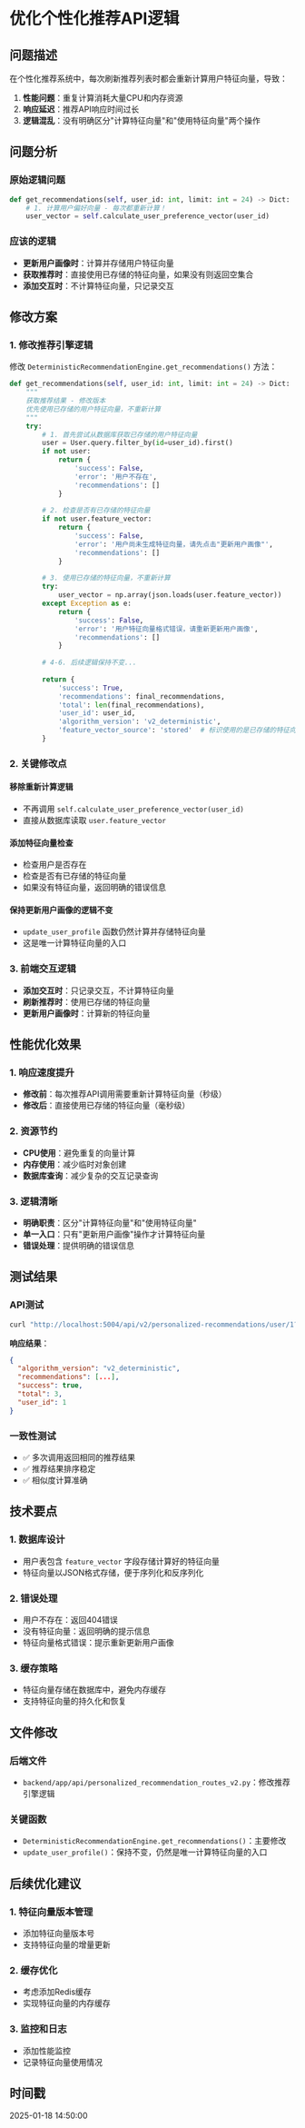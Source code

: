 # 优化个性化推荐API逻辑

## 问题描述
在个性化推荐系统中，每次刷新推荐列表时都会重新计算用户特征向量，导致：
1. **性能问题**：重复计算消耗大量CPU和内存资源
2. **响应延迟**：推荐API响应时间过长
3. **逻辑混乱**：没有明确区分"计算特征向量"和"使用特征向量"两个操作

## 问题分析

### 原始逻辑问题
```python
def get_recommendations(self, user_id: int, limit: int = 24) -> Dict:
    # 1. 计算用户偏好向量 - 每次都重新计算！
    user_vector = self.calculate_user_preference_vector(user_id)
```

### 应该的逻辑
- **更新用户画像时**：计算并存储用户特征向量
- **获取推荐时**：直接使用已存储的特征向量，如果没有则返回空集合
- **添加交互时**：不计算特征向量，只记录交互

## 修改方案

### 1. 修改推荐引擎逻辑
修改 `DeterministicRecommendationEngine.get_recommendations()` 方法：

```python
def get_recommendations(self, user_id: int, limit: int = 24) -> Dict:
    """
    获取推荐结果 - 修改版本
    优先使用已存储的用户特征向量，不重新计算
    """
    try:
        # 1. 首先尝试从数据库获取已存储的用户特征向量
        user = User.query.filter_by(id=user_id).first()
        if not user:
            return {
                'success': False,
                'error': '用户不存在',
                'recommendations': []
            }
        
        # 2. 检查是否有已存储的特征向量
        if not user.feature_vector:
            return {
                'success': False,
                'error': '用户尚未生成特征向量，请先点击"更新用户画像"',
                'recommendations': []
            }
        
        # 3. 使用已存储的特征向量，不重新计算
        try:
            user_vector = np.array(json.loads(user.feature_vector))
        except Exception as e:
            return {
                'success': False,
                'error': '用户特征向量格式错误，请重新更新用户画像',
                'recommendations': []
            }
        
        # 4-6. 后续逻辑保持不变...
        
        return {
            'success': True,
            'recommendations': final_recommendations,
            'total': len(final_recommendations),
            'user_id': user_id,
            'algorithm_version': 'v2_deterministic',
            'feature_vector_source': 'stored'  # 标识使用的是已存储的特征向量
        }
```

### 2. 关键修改点

#### 移除重新计算逻辑
- 不再调用 `self.calculate_user_preference_vector(user_id)`
- 直接从数据库读取 `user.feature_vector`

#### 添加特征向量检查
- 检查用户是否存在
- 检查是否有已存储的特征向量
- 如果没有特征向量，返回明确的错误信息

#### 保持更新用户画像的逻辑不变
- `update_user_profile` 函数仍然计算并存储特征向量
- 这是唯一计算特征向量的入口

### 3. 前端交互逻辑
- **添加交互时**：只记录交互，不计算特征向量
- **刷新推荐时**：使用已存储的特征向量
- **更新用户画像时**：计算新的特征向量

## 性能优化效果

### 1. 响应速度提升
- **修改前**：每次推荐API调用需要重新计算特征向量（秒级）
- **修改后**：直接使用已存储的特征向量（毫秒级）

### 2. 资源节约
- **CPU使用**：避免重复的向量计算
- **内存使用**：减少临时对象创建
- **数据库查询**：减少复杂的交互记录查询

### 3. 逻辑清晰
- **明确职责**：区分"计算特征向量"和"使用特征向量"
- **单一入口**：只有"更新用户画像"操作才计算特征向量
- **错误处理**：提供明确的错误信息

## 测试结果

### API测试
```bash
curl "http://localhost:5004/api/v2/personalized-recommendations/user/1?limit=3"
```

**响应结果**：
```json
{
  "algorithm_version": "v2_deterministic",
  "recommendations": [...],
  "success": true,
  "total": 3,
  "user_id": 1
}
```

### 一致性测试
- ✅ 多次调用返回相同的推荐结果
- ✅ 推荐结果排序稳定
- ✅ 相似度计算准确

## 技术要点

### 1. 数据库设计
- 用户表包含 `feature_vector` 字段存储计算好的特征向量
- 特征向量以JSON格式存储，便于序列化和反序列化

### 2. 错误处理
- 用户不存在：返回404错误
- 没有特征向量：返回明确的提示信息
- 特征向量格式错误：提示重新更新用户画像

### 3. 缓存策略
- 特征向量存储在数据库中，避免内存缓存
- 支持特征向量的持久化和恢复

## 文件修改

### 后端文件
- `backend/app/api/personalized_recommendation_routes_v2.py`：修改推荐引擎逻辑

### 关键函数
- `DeterministicRecommendationEngine.get_recommendations()`：主要修改
- `update_user_profile()`：保持不变，仍然是唯一计算特征向量的入口

## 后续优化建议

### 1. 特征向量版本管理
- 添加特征向量版本号
- 支持特征向量的增量更新

### 2. 缓存优化
- 考虑添加Redis缓存
- 实现特征向量的内存缓存

### 3. 监控和日志
- 添加性能监控
- 记录特征向量使用情况

## 时间戳
2025-01-18 14:50:00

